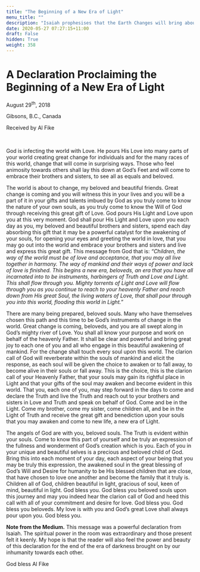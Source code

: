 ```yaml
---
title: "The Beginning of a New Era of Light"
menu_title: ""
description: "Isaiah prophesises that the Earth Changes will bring about a new era of Light upon the Earth"
date: 2020-05-27 07:27:15+11:00
draft: False
hidden: True
weight: 358
---
```

# A Declaration Proclaiming the Beginning of a New Era of Light

August 29<sup>th</sup>, 2018

Gibsons, B.C., Canada

Received by Al Fike

 

God is infecting the world with Love. He pours His Love into many parts of your world creating great change for individuals and for the many races of this world, change that will come in surprising ways. Those who feel animosity towards others shall lay this down at God’s Feet and will come to embrace their brothers and sisters, to see all as equals and beloved. 

The world is about to change, my beloved and beautiful friends. Great change is coming and you will witness this in your lives and you will be a part of it in your gifts and talents imbued by God as you truly come to know the nature of your own souls, as you truly come to know the Will of God through receiving this great gift of Love. God pours His Light and Love upon you at this very moment. God shall pour His Light and Love upon you each day as you, my beloved and beautiful brothers and sisters, spend each day absorbing this gift that it may be a powerful catalyst for the awakening of your souls, for opening your eyes and greeting the world in love, that you may go out into the world and embrace your brothers and sisters and live and express this great gift. This message from God that is: *“Children, the way of the world must be of love and acceptance, that you may all live together in harmony. The way of mankind and their ways of power and lack of love is finished. This begins a new era, beloveds, an era that you have all incarnated into to be instruments, harbingers of Truth and Love and Light. This shall flow through you. Mighty torrents of Light and Love will flow through you as you continue to reach to your heavenly Father and reach down from His great Soul, the living waters of Love, that shall pour through you into this world, flooding this world in Light.”* 

There are many being prepared, beloved souls. Many who have themselves chosen this path and this time to be God’s instruments of change in the world. Great change is coming, beloveds, and you are all swept along in God’s mighty river of Love. You shall all know your purpose and work on behalf of the heavenly Father. It shall be clear and powerful and bring great joy to each one of you and all who engage in this beautiful awakening of mankind. For the change shall touch every soul upon this world. The clarion call of God will reverberate within the souls of mankind and elicit the response, as each soul will be given the choice to awaken or to fall away, to become alive in their souls or fall away. This is the choice, this is the clarion call of your Heavenly Father, that your souls may gain its rightful place in Light and that your gifts of the soul may awaken and become evident in this world. That you, each one of you, may step forward in the days to come and declare the Truth and live the Truth and reach out to your brothers and sisters in Love and Truth and speak on behalf of God. Come and be in the Light. Come my brother, come my sister, come children all, and be in the Light of Truth and receive the great gift and benediction upon your souls that you may awaken and come to new life, a new era of Light. 

The angels of God are with you, beloved souls. The Truth is evident within your souls. Come to know this part of yourself and be truly an expression of the fullness and wonderment of God’s creation which is you. Each of you in your unique and beautiful selves is a precious and beloved child of God. Bring this into each moment of your day, each aspect of your being that you may be truly this expression, the awakened soul in the great blessing of God’s Will and Desire for humanity to be His blessed children that are close, that have chosen to love one another and become the family that it truly is.  Children all of God, children beautiful in light, gracious of soul, keen of mind, beautiful in light. God bless you. God bless you beloved souls upon this journey and may you indeed hear the clarion call of God and heed this call with all of your commitment and desire for love. God bless you. God bless you beloveds. My love is with you and God’s great Love shall always pour upon you. God bless you. 


**Note from the Medium.** This message was a powerful declaration from Isaiah. The spiritual power in the room was extraordinary and those present felt it keenly. My hope is that the reader will also feel the power and beauty of this declaration for the end of the era of darkness brought on by our inhumanity towards each other. 

God bless Al Fike